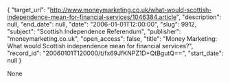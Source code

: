 {
  "target_url": "http://www.moneymarketing.co.uk/what-would-scottish-independence-mean-for-financial-services/1046384.article", 
  "description": null, 
  "end_date": null, 
  "date": "2006-01-01T12:00:00", 
  "slug": 9912, 
  "subject": "Scottish Independence Referendum", 
  "publisher": "moneymarketing.co.uk", 
  "open_access": false, 
  "title": "Money Marketing: What would Scottish independence mean for financial services?", 
  "record_id": "20060101T120000/t/fx69JfKNPZ1D+QtBgutQ==", 
  "start_date": null
}

None